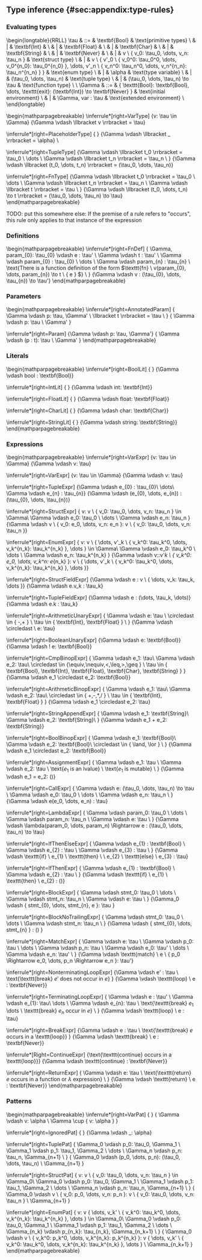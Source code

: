 ## Type inference {#sec:appendix:type-rules}

### Evaluating types
\begin{longtable}{RRLL}
\tau & ::= & \textbf{Bool}                      & \text{primitive types} \\
     &   | & \textbf{Int}                       &                        \\
     &   | & \textbf{Float}                     &                        \\
     &   | & \textbf{Char}                      &                        \\
     &   | & \textbf{String}                    &                        \\
     &   | & \textbf{Never}                     &                        \\
     &   | & v \ \{ v_0: \tau_0, \dots, v_n: \tau_n \}  & \text{struct type} \\
     &   | & v \ \{ v'_0 \ \{ v_0^0: \tau_0^0, \dots, v_0^{n_0}: \tau_0^{n_0} \}, \dots, v'_n \ \{ v_n^0: \tau_n^0, \dots, v_n^{n_n}: \tau_n^{n_n} \} \} & \text{enum type}       \\
     &   | & \alpha                             & \text{type variable}   \\
     &   | & (\tau_0, \dots, \tau_n)            & \text{tuple type}      \\
     &   | & (\tau_0, \dots, \tau_n) \to \tau   & \text{function type}   \\
\\
\Gamma & ::= & \{
\texttt{Bool}: \textbf{Bool}, \dots, \texttt{exit}: (\textbf{Int}) \to \textbf{Never}
\}            & \text{initial environment}    \\
       &   | & \Gamma, var : \tau   & \text{extended environment} \\
\end{longtable}

\begin{mathparpagebreakable}
\inferrule*[right=VarType]
{v: \tau \in \Gamma}
{\Gamma \vdash \llbracket v \rrbracket = \tau} 

\inferrule*[right=PlaceholderType]
{ }
{\Gamma \vdash \llbracket \_ \rrbracket = \alpha} 
\

\inferrule*[right=TupleType]
{\Gamma \vdash \llbracket t_0 \rrbracket = \tau_0  \\
\dots  \\
\Gamma \vdash \llbracket t_n \rrbracket = \tau_n \\
}
{\Gamma \vdash \llbracket (t_0, \dots, t_n) \rrbracket = (\tau_0, \dots, \tau_n)} 

\inferrule*[right=FnType]
{\Gamma \vdash \llbracket t_0 \rrbracket = \tau_0  \\
\dots  \\
\Gamma \vdash \llbracket t_n \rrbracket = \tau_n \\
\Gamma \vdash \llbracket t \rrbracket = \tau \\
}
{\Gamma \vdash \llbracket (t_0, \dots, t_n) \to t \rrbracket = (\tau_0, \dots,
\tau_n) \to \tau} 
\
\end{mathparpagebreakable}

TODO: put this somewhere else: If the premise of a rule refers to "occurs", this rule only applies to that
instance of the expression

### Definitions
\begin{mathparpagebreakable}
\inferrule*[right=FnDef] 
{
 \Gamma, param_{0}: \tau_{0} \vdash e : \tau' \\
 \Gamma \vdash t : \tau' \\
 \Gamma \vdash param_{0} : \tau_{0} \ \dots \ \Gamma \vdash param_{n} : \tau_{n} \\
 \text{There is a function definition of the form $\texttt{fn} \ v(param_{0}, \dots,
 param_{n}) \to t \  \{ e \} $} \\
 }
{\Gamma \vdash v : (\tau_{0}, \dots, \tau_{n}) \to \tau'}
\end{mathparpagebreakable}

### Parameters
\begin{mathparpagebreakable}
\inferrule*[right=AnnotatedParam] 
{
\Gamma \vdash p: \tau, \Gamma' \\
\llbracket t \rrbracket = \tau \\
}
{
\Gamma \vdash p: \tau \\
\Gamma'
}

\inferrule*[right=Param] 
{\Gamma \vdash p: \tau, \Gamma'}
{
\Gamma \vdash (p : t): \tau \\
\Gamma'
}
\end{mathparpagebreakable}

### Literals
\begin{mathparpagebreakable}
\inferrule*[right=BoolLit]
{ }
{\Gamma \vdash bool : \textbf{Bool}} 

\inferrule*[right=IntLit]
{ }
{\Gamma \vdash int: \textbf{Int}} 

\inferrule*[right=FloatLit]
{ }
{\Gamma \vdash float: \textbf{Float}} 

\inferrule*[right=CharLit]
{ }
{\Gamma \vdash char: \textbf{Char}} 

\inferrule*[right=StringLit]
{ }
{\Gamma \vdash string: \textbf{String}} 
\end{mathparpagebreakable}

### Expressions
\begin{mathparpagebreakable}
\inferrule*[right=VarExpr]
{v: \tau \in \Gamma}
{\Gamma \vdash v: \tau} 

\inferrule*[right=VarExpr]
{v: \tau \in \Gamma}
{\Gamma \vdash v: \tau} 

\inferrule*[right=TupleExpr]
{\Gamma \vdash e_{0} : \tau_{0}\\
\dots\\
\Gamma \vdash e_{n} : \tau_{n}}
{\Gamma \vdash (e_{0}, \dots, e_{n}) : (\tau_{0}, \dots, \tau_{n})}

\inferrule*[right=StructExpr]
{
v: v \ \{ v_0: \tau_0, \dots, v_n: \tau_n \} \in \Gamma\\
\Gamma \vdash e_0: \tau_0 \\ \dots \\ \Gamma \vdash e_n: \tau_n
}
{\Gamma \vdash v \ \{ v_0: e_0, \dots, v_n: e_n \}: v \ \{ v_0: \tau_0, \dots, v_n: \tau_n \}}

\inferrule*[right=EnumExpr]
{
v: v \ \{ \dots, v'_k \ \{ v_k^0: \tau_k^0, \dots, v_k^{n_k}: \tau_k^{n_k} \}, \dots \} \in \Gamma\\
\Gamma \vdash e_0: \tau_k^0 \\ \dots \\ \Gamma \vdash e_n: \tau_k^{n_k}
}
{\Gamma \vdash v::v'_k \ \{ v_k^0: e_0, \dots, v_k^n: e_{n_k} \}: v \ \{ \dots, v'_k \ \{ v_k^0: \tau_k^0, \dots, v_k^{n_k}: \tau_k^{n_k} \}, \dots \}}

\inferrule*[right=StructFieldExpr] 
{\Gamma \vdash e : v \ \{ \dots, v_k: \tau_k, \dots \}}
{\Gamma \vdash e.v_k : \tau_k}

\inferrule*[right=TupleFieldExpr] 
{\Gamma \vdash e : (\dots, \tau_k, \dots)}
{\Gamma \vdash e.k : \tau_k}

\inferrule*[right=ArithmeticUnaryExpr] 
{
\Gamma \vdash e: \tau \\
\circledast \in \{ -,+ \} \\
\tau \in \{ \textbf{Int}, \textbf{Float} \} \\
}
{\Gamma \vdash \circledast \ e: \tau}

\inferrule*[right=BooleanUnaryExpr] 
{\Gamma \vdash e: \textbf{Bool}}
{\Gamma \vdash ! e: \textbf{Bool}}

\inferrule*[right=CmpBinopExpr] 
{
\Gamma \vdash e_1: \tau\\
\Gamma \vdash e_2: \tau\\
\circledast \in \{\equiv,\nequiv,<,\leq,>,\geq \} \\
\tau \in \{ \textbf{Bool}, \textbf{Int}, \textbf{Float}, \textbf{Char}, \textbf{String} \}
}
{\Gamma \vdash e_1 \circledast e_2: \textbf{Bool}}

\inferrule*[right=ArithmeticBinopExpr] 
{
\Gamma \vdash e_1: \tau\\
\Gamma \vdash e_2: \tau\\
\circledast \in \{ +,-,*,/ \} \\
\tau \in \{ \textbf{Int}, \textbf{Float} \}
}
{\Gamma \vdash e_1 \circledast e_2: \tau}

\inferrule*[right=StringAppendExpr] 
{
\Gamma \vdash e_1: \textbf{String}\\
\Gamma \vdash e_2: \textbf{String}\\
}
{\Gamma \vdash e_1 + e_2: \textbf{String}}

\inferrule*[right=BoolBinopExpr] 
{
\Gamma \vdash e_1: \textbf{Bool}\\
\Gamma \vdash e_2: \textbf{Bool}\\
\circledast \in \{ \land, \lor \} \\
}
{\Gamma \vdash e_1 \circledast e_2: \textbf{Bool}}

\inferrule*[right=AssignmentExpr] 
{
\Gamma \vdash e_1: \tau \\
\Gamma \vdash e_2: \tau \\
\text{$e_1$ is an lvalue} \\
\text{$e_1$ is mutable} \\
}
{\Gamma \vdash e_1 = e_2: ()}

\inferrule*[right=CallExpr] 
{
\Gamma \vdash e: (\tau_0, \dots, \tau_n) \to \tau \\ 
\Gamma \vdash e_0: \tau_0 \\
\dots \\
\Gamma \vdash e_n: \tau_n \\
}
{\Gamma \vdash e(e_0, \dots, e_n) : \tau}

\inferrule*[right=LambdaExpr] 
{
\Gamma \vdash param_0: \tau_0 \\
\dots \\
\Gamma \vdash param_n: \tau_n \\
\Gamma \vdash e: \tau \\ 
}
{\Gamma \vdash \lambda(param_0, \dots, param_n) \Rightarrow e : (\tau_0, \dots, \tau_n) \to \tau}

\inferrule*[right=IfThenElseExpr] 
{
\Gamma \vdash e_{1} : \textbf{Bool} \\ 
\Gamma \vdash e_{2} : \tau \\
\Gamma \vdash e_{3} : \tau \\
}
{\Gamma \vdash \texttt{if} \ e_{1} \ \texttt{then} \ \ e_{2} \ \texttt{else} \ e_{3} : \tau}

\inferrule*[right=IfThenExpr] 
{
\Gamma \vdash e_{1} : \textbf{Bool} \\ 
\Gamma \vdash e_{2} : \tau \\
}
{\Gamma \vdash \texttt{if} \ e_{1} \ \texttt{then} \ e_{2} : ()}

\inferrule*[right=BlockExpr] 
{
\Gamma \vdash stmt_0: \tau_0 \\
\dots \\
\Gamma \vdash stmt_n: \tau_n \\
\Gamma \vdash e: \tau \\
}
{\Gamma_0 \vdash \{ stmt_{0}, \dots, stmt_{n}, e \}: \tau }

\inferrule*[right=BlockNoTrailingExpr] 
{
\Gamma \vdash stmt_0: \tau_0 \\
\dots \\
\Gamma \vdash stmt_n: \tau_n \\
}
{\Gamma \vdash \{ stmt_{0}, \dots, stmt_{n} \} : () }

\inferrule*[right=MatchExpr] 
{
\Gamma \vdash e: \tau \\
\Gamma \vdash p_0: \tau \\
\dots \\
\Gamma \vdash p_n: \tau \\
\Gamma \vdash e_0: \tau' \\
\dots \\
\Gamma \vdash e_n: \tau' \\
}
{\Gamma \vdash \texttt{match} \ e \ \{ p_0 \Rightarrow e_0, \dots, p_n \Rightarrow e_n \}: \tau'}

\inferrule*[right=NonterminatingLoopExpr] 
{\Gamma \vdash e' : \tau \\
 \text{\texttt{break} $e'$ does not occur in $e$}
}
{\Gamma \vdash \texttt{loop} \ e : \textbf{Never}}

\inferrule*[right=TerminatingLoopExpr] 
{
\Gamma \vdash e : \tau' \\
\Gamma \vdash e_{1}: \tau\\
\dots \\
\Gamma \vdash e_{n}: \tau \\
\text{\texttt{break} $e_{1}$ \dots \ \texttt{break} $e_{n}$ occur in $e$} \\
}
{\Gamma \vdash \texttt{loop} \ e : \tau}

\inferrule*[right=BreakExpr] 
{\Gamma \vdash e : \tau \\
 \text{\texttt{break} $e$ occurs in a \texttt{loop}}
}
{\Gamma \vdash \texttt{break} \ e : \textbf{Never}}

\inferrule*[Right=ContinueExpr] 
{\text{\texttt{continue} occurs in a \texttt{loop}}}
{\Gamma \vdash \texttt{continue} : \textbf{Never}}

\inferrule*[right=ReturnExpr] 
{
\Gamma \vdash e: \tau \\
\text{\texttt{return} $e$ occurs in a function or $\lambda$ expression} \\
}
{\Gamma \vdash \texttt{return} \ e : \textbf{Never}}
\end{mathparpagebreakable}

### Patterns
\begin{mathparpagebreakable}
\inferrule*[right=VarPat]
{ }
{
\Gamma \vdash v: \alpha \\ 
\Gamma \cup \{ v: \alpha \} 
} 

\inferrule*[right=IgnoredPat]
{ }
{\Gamma \vdash \_: \alpha} 

\inferrule*[right=TuplePat]
{ 
\Gamma_0 \vdash p_0: \tau_0, \Gamma_1 \\
\Gamma_1 \vdash p_1: \tau_1, \Gamma_2 \\
\dots \\
\Gamma_n \vdash p_n: \tau_n, \Gamma_{n+1} \\
}
{
\Gamma_0 \vdash (p_0, \dots, p_n): (\tau_0, \dots, \tau_n) \\
\Gamma_{n+1}
} 

\inferrule*[right=StructPat]
{ 
v: v \ \{ v_0: \tau_0, \dots, v_n: \tau_n \} \in \Gamma_0\\
\Gamma_0 \vdash p_0: \tau_0, \Gamma_1 \\
\Gamma_1 \vdash p_1: \tau_1, \Gamma_2 \\
\dots \\
\Gamma_n \vdash p_n: \tau_n, \Gamma_{n+1} \\
}
{
\Gamma_0 \vdash v \ \{ v_0: p_0, \dots, v_n: p_n \}: v \ \{ v_0: \tau_0, \dots, v_n: \tau_n \} \\
\Gamma_{n+1}
} 

\inferrule*[right=EnumPat]
{ 
v: v \{ \dots, v_k' \ \{ v_k^0: \tau_k^0, \dots, v_k^{n_k}: \tau_k^{n_k} \}, \dots \} \in \Gamma_0\\
\Gamma_0 \vdash p_0: \tau_0, \Gamma_1 \\
\Gamma_1 \vdash p_1: \tau_1, \Gamma_2 \\
\dots \\
\Gamma_{n_k} \vdash p_{n_k}: \tau_{n_k}, \Gamma_{n_k+1} \\
}
{
\Gamma_0 \vdash v \ \{ v_k^0: p_k^0, \dots, v_k^{n_k}: p_k^{n_k} \}: v \{ \dots, v_k' \ \{ v_k^0: \tau_k^0, \dots, v_k^{n_k}: \tau_k^{n_k} \}, \dots \} \\
\Gamma_{n_k+1}
} 
\end{mathparpagebreakable}